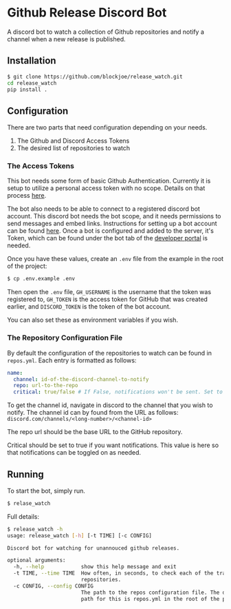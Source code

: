 # Github Release Discord Bot

A discord bot to watch a collection of Github repositories and notify
a channel when a new release is published.

## Installation

```sh
$ git clone https://github.com/blockjoe/release_watch.git
cd release_watch
pip install .
```

## Configuration

There are two parts that need configuration depending on your needs.

1) The Github and Discord Access Tokens
2) The desired list of repositories to watch

### The Access Tokens

This bot needs some form of basic Github Authentication. Currently it is setup
to utilize a personal access token with no scope.  Details on that process
[here](https://docs.github.com/en/articles/creating-an-access-token-for-command-line-use).


The bot also needs to be able to connect to a registered discord bot account.
This discord bot needs the bot scope, and it needs permissions to send messages
and embed links. Instructions for setting up a bot account can be found
[here](https://discordpy.readthedocs.io/en/stable/discord.html). Once a bot is
configured and added to the server, it's Token, which can be found under the
bot tab of the [developer portal](https://discord.com/developers/applications)
is needed.

Once you have these values, create an `.env` file from the example in the root of
the project:

```sh
$ cp .env.example .env
```

Then open the `.env` file, `GH_USERNAME` is the username that the token was registered to,
`GH_TOKEN` is the access token for GitHub that was created earlier, and `DISCORD_TOKEN` is
the token of the bot account.

You can also set these as environment variables if you wish.


### The Repository Configuration File

By default the configuration of the repositories to watch can be found in `repos.yml`.
Each entry is formatted as follows:

```yaml
name:
  channel: id-of-the-discord-channel-to-notify
  repo: url-to-the-repo
  critical: true/false # If False, notifications won't be sent. Set to True to get notifications.
```

To get the channel id, navigate in discord to the channel that you wish to notify. The channel id can
by found from the URL as follows: `discord.com/channels/<long-number>/<channel-id>`

The repo url should be the base URL to the GitHub repository.

Critical should be set to true if you want notifications. This value is here so
that notifications can be toggled on as needed.

## Running

To start the bot, simply run.

```sh
$ relase_watch
```

Full details:

```sh
$ release_watch -h
usage: release_watch [-h] [-t TIME] [-c CONFIG]

Discord bot for watching for unannouced github releases.

optional arguments:
  -h, --help            show this help message and exit
  -t TIME, --time TIME  How often, in seconds, to check each of the tracked
                        repositories.
  -c CONFIG, --config CONFIG
                        The path to the repos configuration file. The default
                        path for this is repos.yml in the root of the project.
```
